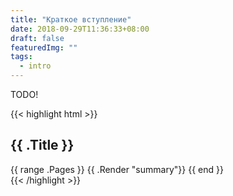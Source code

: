 ```yaml
---
title: "Краткое вступление"
date: 2018-09-29T11:36:33+08:00
draft: false
featuredImg: ""
tags: 
  - intro
---
```


TODO!

{{< highlight html >}}
<section id="main">
  <div>
    <h1 id="title">{{ .Title }}</h1>
    {{ range .Pages }}
      {{ .Render "summary"}}
    {{ end }}
  </div>
</section>
{{< /highlight >}}
